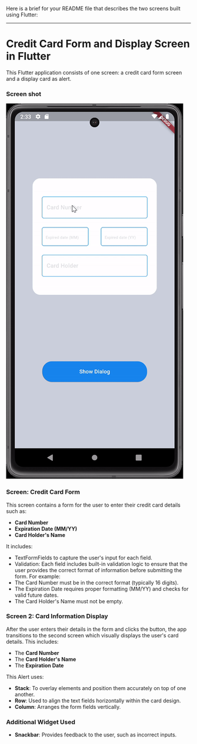 Here is a brief for your README file that describes the two screens built using Flutter:

---

# Credit Card Form and Display Screen in Flutter

This Flutter application consists of one screen: a credit card form screen and a display card as alert.

### Screen shot

![Card UI Screenshot](../Card_ui.gif)


### **Screen: Credit Card Form**
This screen contains a form for the user to enter their credit card details such as:
- **Card Number**
- **Expiration Date (MM/YY)**
- **Card Holder's Name**

It includes:

- TextFormFields to capture the user's input for each field.
- Validation: Each field includes built-in validation logic to ensure that the user provides the correct format of information before submitting the form. For example:
- The Card Number must be in the correct format (typically 16 digits).
- The Expiration Date requires proper formatting (MM/YY) and checks for valid future dates.
- The Card Holder's Name must not be empty.

### **Screen 2: Card Information Display**
After the user enters their details in the form and clicks the button, the app transitions to the second screen which visually displays the user's card details. This includes:
- The **Card Number**
- The **Card Holder's Name**
- The **Expiration Date**

This Alert uses:
- **Stack**: To overlay elements and position them accurately on top of one another.
- **Row**: Used to align the text fields horizontally within the card design.
- **Column**: Arranges the form fields vertically.

### **Additional Widget Used**
- **Snackbar**: Provides feedback to the user, such as incorrect inputs.


